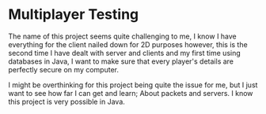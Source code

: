 # Multiplayer Testing

The name of this project seems quite challenging to me, I know I have everything for the client nailed down for 2D purposes however, this is the second time I have dealt with server and clients and my first time using databases in Java, I want to make sure that every player's details are perfectly secure on my computer.

I might be overthinking for this project being quite the issue for me, but I just want to see how far I can get and learn; About packets and servers. I know this project is very possible in Java.

